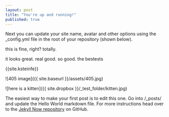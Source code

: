 ```yaml
---
layout: post
title: "You're up and running!"
published: true
---
```


Next you can update your site name, avatar and other options using the _config.yml file in the root of your repository (shown below).


this is fine, right?
totally.

it looks great.
real good.
so good.
the bestests

{{site.ksteinfe}}

![405 image]({{ site.baseurl }}/assets/405.jpg)

![here is a kitten]({{ site.dropbox }}/_test_folder/kitten.jpg)


The easiest way to make your first post is to edit this one. Go into /_posts/ and update the Hello World markdown file. For more instructions head over to the [Jekyll Now repository](https://github.com/barryclark/jekyll-now) on GitHub.
